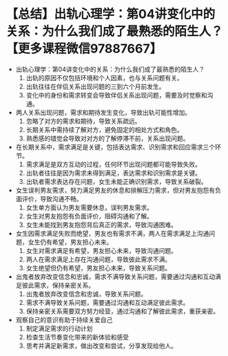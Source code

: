 # 【总结】出轨心理学：第04讲变化中的关系：为什么我们成了最熟悉的陌生人？【更多课程微信97887667】

-   出轨心理学：第04讲变化中的关系：为什么我们成了最熟悉的陌生人？
    1.  出轨的原因不仅包括环境和个人因素，也与关系问题有关。
    2.  出轨往往在伴侣关系出现问题的三到六个月前发生。
    3.  变化中的身份和需求转变会导致伴侣关系出现问题，需要及时觉察和沟通。
-   两人关系出现问题，需求和期待发生变化，导致出轨可能性增加。
    1.  忽略了对方的需求和期待，导致关系疏远。
    2.  长期关系中需持续了解对方，避免固定的相处方式和角色。
    3.  熟悉感的错觉会导致对对方的了解停滞不前，关系出现问题。
-   在长期关系中，需求满足是关键，包括表达需求、识别需求和回应需求三个环节。
    1.  需求满足是双方互动的过程，任何环节出现问题都可能导致失败。
    2.  出轨者往往是因为需求未得到满足，表达需求和识别需求是关键。
    3.  出轨者需求表达存在问题，女生未能正确识别需求，导致关系破裂。
-   女生误判男友需求，努力满足男友的休息和排解压力需求，但对男友抱怨有负面评价，导致沟通不畅。
    1.  女生单方面认为男友需要休息，误判男友需求。
    2.  女生对男友抱怨有负面评价，阻碍沟通和了解。
    3.  女生未能找到男友抱怨背后真正的需求，导致沟通困难。
-   女生因需求满足失败而绝望，男友也有需求不满，两人在需求满足上沟通问题，女生仍有希望，男友担心未来。
    1.  女生对需求满足有希望，男友担心未来，导致沟通问题。
    2.  两人在需求满足上存在沟通问题，导致彼此需求不满。
    3.  女生绝望但仍有希望，男友担心未来，导致关系问题。
-   出鬼者放弃改变信念和忠诚，需求不满导致关系问题，需要通过沟通和互动满足彼此需求，保持亲密关系。
    1.  出鬼者放弃改变信念和忠诚，导致关系问题。
    2.  需求不满导致关系问题，需要通过沟通和互动满足彼此需求。
    3.  保持亲密关系需要双方努力经营，通过沟通和了解彼此需求，重获亲密。
-   观察自己的意识有助于持续关爱自己
    1.  制定满足需求的行动计划
    2.  检查生活节奏变化带来的新体验和感受
    3.  思考并满足新需求，做出改变和尝试，分享发现给他人。